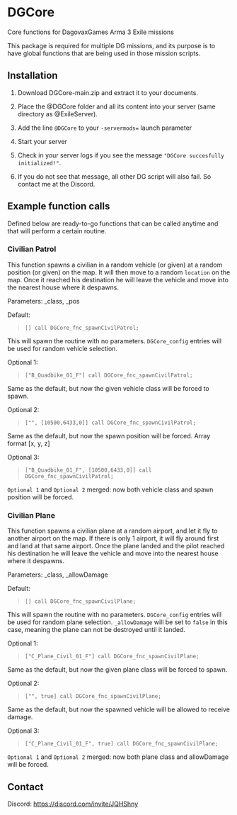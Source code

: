 # DGCore
Core functions for DagovaxGames Arma 3 Exile missions

This package is required for multiple DG missions, and its purpose is to have global functions that are being
used in those mission scripts.

## Installation

1. Download DGCore-main.zip and extract it to your documents.

2. Place the @DGCore folder and all its content into your server (same directory as @ExileServer).

3. Add the line `@DGCore` to your `-servermods=` launch parameter

4. Start your server

5. Check in your server logs if you see the message `"DGCore succesfully initialized!"`.

6. If you do not see that message, all other DG script will also fail. So contact me at the Discord.

## Example function calls
Defined below are ready-to-go functions that can be called anytime and that will perform a certain routine.

### Civilian Patrol
This function spawns a civilian in a random vehicle (or given) at a random position (or given) on the map. It will then move to a random `location` on the map. Once it reached his destination he will leave the vehicle and move into the nearest house where it despawns.

Parameters: _class, _pos

Default:
>```
> [] call DGCore_fnc_spawnCivilPatrol;
>```
This will spawn the routine with no parameters. `DGCore_config` entries will be used for random vehicle selection.

Optional 1:
>```
> ["B_Quadbike_01_F"] call DGCore_fnc_spawnCivilPatrol;
>```
Same as the default, but now the given vehicle class will be forced to spawn. 

Optional 2:
>```
> ["", [10500,6433,0]] call DGCore_fnc_spawnCivilPatrol;
>```
Same as the default, but now the spawn position will be forced. Array format [x, y, z]

Optional 3:
>```
> ["B_Quadbike_01_F", [10500,6433,0]] call DGCore_fnc_spawnCivilPatrol;
>```
`Optional 1` and `Optional 2` merged: now both vehicle class and spawn position will be forced.

### Civilian Plane
This function spawns a civilian plane at a random airport, and let it fly to another airport on the map. If there is only 1 airport, it will fly around first and land at that same airport. Once the plane landed and the pilot reached his destination he will leave the vehicle and move into the nearest house where it despawns.

Parameters: _class, _allowDamage

Default:
>```
> [] call DGCore_fnc_spawnCivilPlane;
>```
This will spawn the routine with no parameters. `DGCore_config` entries will be used for random plane selection. `_allowDamage` will be set to `false` in this case, meaning the plane can not be destroyed until it landed.

Optional 1:
>```
> ["C_Plane_Civil_01_F"] call DGCore_fnc_spawnCivilPlane;
>```
Same as the default, but now the given plane class will be forced to spawn. 

Optional 2:
>```
> ["", true] call DGCore_fnc_spawnCivilPlane;
>```
Same as the default, but now the spawned vehicle will be allowed to receive damage.

Optional 3:
>```
> ["C_Plane_Civil_01_F", true] call DGCore_fnc_spawnCivilPlane;
>```
`Optional 1` and `Optional 2` merged: now both plane class and allowDamage will be forced.

## Contact

Discord: https://discord.com/invite/JQHShny
